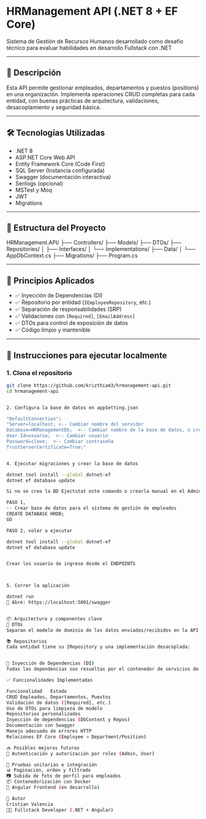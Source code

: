 # HRManagement API (.NET 8 + EF Core)

Sistema de Gestión de Recursos Humanos desarrollado como desafío técnico para evaluar habilidades en desarrollo Fullstack con .NET

---

## 📌 Descripción

Esta API permite gestionar empleados, departamentos y puestos (positions) en una organización. Implementa operaciones CRUD completas para cada entidad, con buenas prácticas de arquitectura, validaciones, desacoplamiento y seguridad básica.

---

## 🛠️ Tecnologías Utilizadas

- .NET 8
- ASP.NET Core Web API
- Entity Framework Core (Code First)
- SQL Server (Instancia configurada)
- Swagger (documentación interactiva)
- Serilogs (opcional)
- MSTest y Moq
- JWT
- Migrations

---

## 🧱 Estructura del Proyecto

HRManagement.API/
├── Controllers/
├── Models/
├── DTOs/
├── Repositories/
│ ├── Interfaces/
│ └── Implementations/
├── Data/
│ └── AppDbContext.cs
├── Migrations/
├── Program.cs



---

## 🧠 Principios Aplicados

- ✅ Inyección de Dependencias (DI)
- ✅ Repositorio por entidad (`IEmployeeRepository`, etc.)
- ✅ Separación de responsabilidades (SRP)
- ✅ Validaciones con `[Required]`, `[EmailAddress]`
- ✅ DTOs para control de exposición de datos
- ✅ Código limpio y mantenible

---

## 🔧 Instrucciones para ejecutar localmente

### 1. Clona el repositorio

```bash
git clone https://github.com/krizthiam3/hrmanagement-api.git
cd hrmanagement-api


2. Configura la base de datos en appSetting.json

"DefaultConnection": 
"Server=localhost; <-- Cambiar nombre del servidor
Database=HRManagementDb;  <-- Cambiar nombre de la base de datos, o crear una con este mismo nombre
User Id=usuario;  <-- Cambiar usuario
Password=clave;  <-- Cambiar contraseña
TrustServerCertificate=True;"


4. Ejecutar migraciones y crear la base de datos

dotnet tool install --global dotnet-ef
dotnet ef database update

Si no se creo la BD Ejectutat este comando o crearla manual en el Administrador de BD (SOLO LA BASE DE DATOS)

PASO 1,
-- Crear base de datos para el sistema de gestión de empleados
CREATE DATABASE HRDB;
GO

PASO 2, voler a ejecutar

dotnet tool install --global dotnet-ef
dotnet ef database update


Crear los usuario de ingreso desde el ENDPOINTS 



5. Correr la aplicación

dotnet run
🔗 Abre: https://localhost:5001/swagger


📦 Arquitectura y componentes clave
🧩 DTOs
Separan el modelo de dominio de los datos enviados/recibidos en la API.

📚 Repositorios
Cada entidad tiene su IRepository y una implementación desacoplada:


🔄 Inyección de Dependencias (DI)
Todas las dependencias son resueltas por el contenedor de servicios de .NET.

✅ Funcionalidades Implementadas

Funcionalidad	Estado
CRUD Empleados, Departamentos, Puestos	
Validación de datos ([Required], etc.)	
Uso de DTOs para limpieza de modelo	
Repositorios personalizados	
Inyección de dependencias (DbContext y Repos)	
Documentación con Swagger	
Manejo adecuado de errores HTTP	
Relaciones EF Core (Employee → Department/Position)	

🔜 Posibles mejoras futuras
🔐 Autenticación y autorización por roles (Admin, User)

🧪 Pruebas unitarias e integración
📊 Paginación, orden y filtrado
📷 Subida de foto de perfil para empleados
📦 Contenedorización con Docker
📲 Angular Frontend (en desarrollo)

🧔 Autor
Cristian Valencia
👨‍💻 Fullstack Developer (.NET + Angular)
